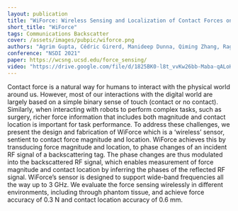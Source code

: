 ```yaml
---
layout: publication
title: "WiForce: Wireless Sensing and Localization of Contact Forces on a Space Continuum"
short_title: "WiForce"
tags: Communications Backscatter
cover: /assets/images/pubpic/wiforce.png
authors: "Agrim Gupta, Cédric Girerd, Manideep Dunna, Qiming Zhang, Raghav Subbaraman, Tania Morimoto, Dinesh Bharadia"
conference: "NSDI 2021"
paper: https://wcsng.ucsd.edu/force_sensing/
video: "https://drive.google.com/file/d/1825BK0-l8t_vvKw26bb-Maba-qALoHEl/preview"
---
```


Contact force is a natural way for humans to interact with the physical world around us. However, most of our interactions with the digital world are largely based on a simple binary sense of touch (contact or no contact). Similarly, when interacting with robots to perform complex tasks, such as surgery, richer force information that includes both magnitude and contact location is important for task performance. To address these challenges, we present the design and fabrication of WiForce which is a ‘wireless’ sensor, sentient to contact force magnitude and location. WiForce achieves this by transducing force magnitude and location, to phase changes of an incident RF signal of a backscattering tag. The phase changes are thus modulated into the backscattered RF signal, which enables measurement of force magnitude and contact location by inferring the phases of the reflected RF signal. WiForce’s sensor is designed to support wide-band frequencies all the way up to 3 GHz. We evaluate the force sensing wirelessly in different environments, including through phantom tissue, and achieve force accuracy of 0.3 N and contact location accuracy of 0.6 mm.